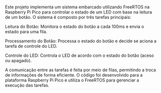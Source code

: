 Este projeto implementa um sistema embarcado utilizando FreeRTOS na Raspberry Pi Pico para controlar o estado de um LED com base na leitura de um botão. O sistema é composto por três tarefas principais:

Leitura do Botão: Monitora o estado do botão a cada 100ms e envia o estado para uma fila.

Processamento do Botão: Processa o estado do botão e decide se aciona a tarefa de controle do LED.

Controle do LED: Controla o LED de acordo com o estado do botão (aceso ou apagado).

A comunicação entre as tarefas é feita por meio de filas, permitindo a troca de informações de forma eficiente. O código foi desenvolvido para a plataforma Raspberry Pi Pico e utiliza o FreeRTOS para gerenciar a execução das tarefas.


